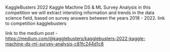 KaggleBusters 2022 Kaggle Machine DS & ML Survey Analysis
in this competition we will extract intersting information and trends in the data science field, based on survey answers between the years 2018 - 2022.
link to competition
kagglebusters

link to the medium post - https://medium.com/@kagglebusters/kagglebusters-2022-kaggle-machine-ds-ml-survey-analysis-c81fc244d1c8
